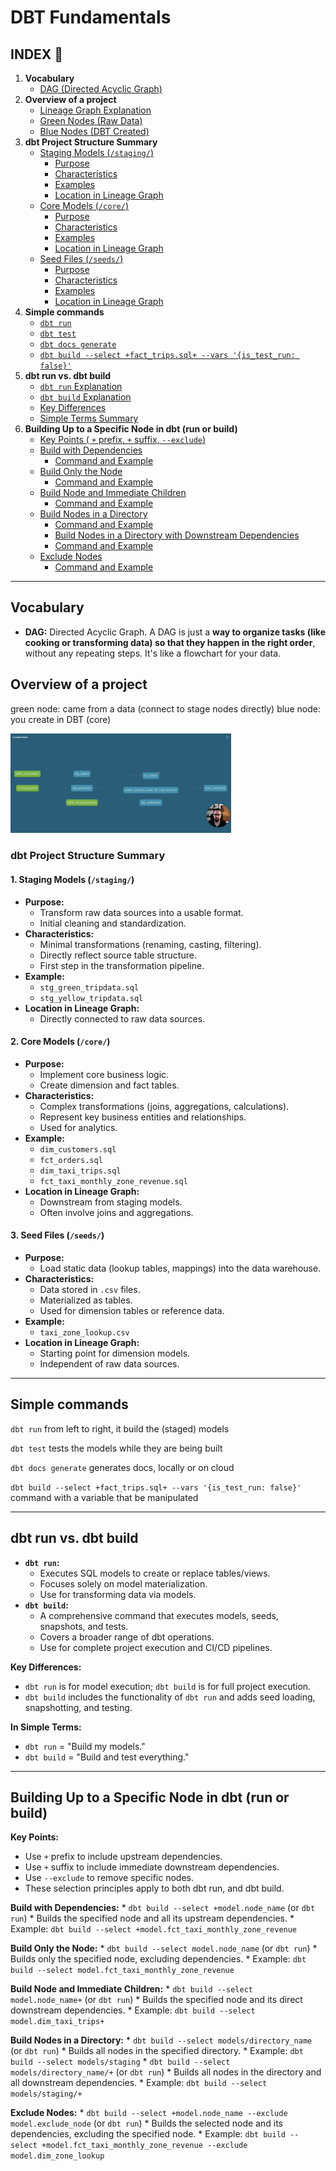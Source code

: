 # DBT Fundamentals


## INDEX 📝

1.  **Vocabulary**
    * [DAG (Directed Acyclic Graph)](#vocabulary)
2.  **Overview of a project**
    * [Lineage Graph Explanation](#overview-of-a-project)
    * [Green Nodes (Raw Data)](#overview-of-a-project)
    * [Blue Nodes (DBT Created)](#overview-of-a-project)
3.  **dbt Project Structure Summary**
    * [Staging Models (`/staging/`)](#1-staging-models-staging)
        * [Purpose](#1-staging-models-staging)
        * [Characteristics](#1-staging-models-staging)
        * [Examples](#1-staging-models-staging)
        * [Location in Lineage Graph](#1-staging-models-staging)
    * [Core Models (`/core/`)](#2-core-models-core)
        * [Purpose](#2-core-models-core)
        * [Characteristics](#2-core-models-core)
        * [Examples](#2-core-models-core)
        * [Location in Lineage Graph](#2-core-models-core)
    * [Seed Files (`/seeds/`)](#3-seed-files-seeds)
        * [Purpose](#3-seed-files-seeds)
        * [Characteristics](#3-seed-files-seeds)
        * [Examples](#3-seed-files-seeds)
        * [Location in Lineage Graph](#3-seed-files-seeds)
4.  **Simple commands**
    * [`dbt run`](#simple-commands)
    * [`dbt test`](#simple-commands)
    * [`dbt docs generate`](#simple-commands)
    * [`dbt build --select +fact_trips.sql+ --vars '{is_test_run: false}'`](#simple-commands)
5.  **dbt run vs. dbt build**
    * [`dbt run` Explanation](#dbt-run-vs-dbt-build)
    * [`dbt build` Explanation](#dbt-run-vs-dbt-build)
    * [Key Differences](#dbt-run-vs-dbt-build)
    * [Simple Terms Summary](#dbt-run-vs-dbt-build)
6.  **Building Up to a Specific Node in dbt (run or build)**
    * [Key Points ( `+` prefix, `+` suffix, `--exclude`)](#building-up-to-a-specific-node-in-dbt-run-or-build)
    * [Build with Dependencies](#building-up-to-a-specific-node-in-dbt-run-or-build)
        * [Command and Example](#building-up-to-a-specific-node-in-dbt-run-or-build)
    * [Build Only the Node](#building-up-to-a-specific-node-in-dbt-run-or-build)
        * [Command and Example](#building-up-to-a-specific-node-in-dbt-run-or-build)
    * [Build Node and Immediate Children](#building-up-to-a-specific-node-in-dbt-run-or-build)
        * [Command and Example](#building-up-to-a-specific-node-in-dbt-run-or-build)
    * [Build Nodes in a Directory](#building-up-to-a-specific-node-in-dbt-run-or-build)
        * [Command and Example](#building-up-to-a-specific-node-in-dbt-run-or-build)
        * [Build Nodes in a Directory with Downstream Dependencies](#building-up-to-a-specific-node-in-dbt-run-or-build)
        * [Command and Example](#building-up-to-a-specific-node-in-dbt-run-or-build)
    * [Exclude Nodes](#building-up-to-a-specific-node-in-dbt-run-or-build)
        * [Command and Example](#building-up-to-a-specific-node-in-dbt-run-or-build)

-----


## Vocabulary

- **DAG:** Directed Acyclic Graph. A DAG is just a **way to organize tasks (like cooking or transforming data) so that they happen in the right order**, without any repeating steps. It's like a flowchart for your data.

## Overview of a project

green node: came from a data  (connect to stage nodes directly)
blue node: you create in DBT (core)

<img src="../images/dbd-lineage-graph.png" width="70%">

### dbt Project Structure Summary

#### 1. Staging Models (`/staging/`)

* **Purpose:**
    * Transform raw data sources into a usable format.
    * Initial cleaning and standardization.
* **Characteristics:**
    * Minimal transformations (renaming, casting, filtering).
    * Directly reflect source table structure.
    * First step in the transformation pipeline.
* **Example:**
    * `stg_green_tripdata.sql`
    * `stg_yellow_tripdata.sql`
* **Location in Lineage Graph:**
    * Directly connected to raw data sources.

#### 2. Core Models (`/core/`)

* **Purpose:**
    * Implement core business logic.
    * Create dimension and fact tables.
* **Characteristics:**
    * Complex transformations (joins, aggregations, calculations).
    * Represent key business entities and relationships.
    * Used for analytics.
* **Example:**
    * `dim_customers.sql`
    * `fct_orders.sql`
    * `dim_taxi_trips.sql`
    * `fct_taxi_monthly_zone_revenue.sql`
* **Location in Lineage Graph:**
    * Downstream from staging models.
    * Often involve joins and aggregations.

#### 3. Seed Files (`/seeds/`)

* **Purpose:**
    * Load static data (lookup tables, mappings) into the data warehouse.
* **Characteristics:**
    * Data stored in `.csv` files.
    * Materialized as tables.
    * Used for dimension tables or reference data.
* **Example:**
    * `taxi_zone_lookup.csv`
* **Location in Lineage Graph:**
    * Starting point for dimension models.
    * Independent of raw data sources.

-----

## Simple commands

`dbt run` from left to right, it build the (staged) models

`dbt test` tests the models while they are being built

`dbt docs generate` generates docs, locally or on cloud

`dbt build --select +fact_trips.sql+ --vars '{is_test_run: false}'` command with a variable that be manipulated

----


## dbt run vs. dbt build

* **`dbt run`:**
    * Executes SQL models to create or replace tables/views.
    * Focuses solely on model materialization.
    * Use for transforming data via models.
* **`dbt build`:**
    * A comprehensive command that executes models, seeds, snapshots, and tests.
    * Covers a broader range of dbt operations.
    * Use for complete project execution and CI/CD pipelines.

**Key Differences:**

* `dbt run` is for model execution; `dbt build` is for full project execution.
* `dbt build` includes the functionality of `dbt run` and adds seed loading, snapshotting, and testing.

**In Simple Terms:**

* `dbt run` = "Build my models."
* `dbt build` = "Build and test everything."

---

## Building Up to a Specific Node in dbt (run or build)

**Key Points:**

* Use `+` prefix to include upstream dependencies.
* Use `+` suffix to include immediate downstream dependencies.
* Use `--exclude` to remove specific nodes.
* These selection principles apply to both dbt run, and dbt build.

**Build with Dependencies:**
    * `dbt build --select +model.node_name` (or `dbt run`)
    * Builds the specified node and all its upstream dependencies.
    * Example: `dbt build --select +model.fct_taxi_monthly_zone_revenue`

**Build Only the Node:**
    * `dbt build --select model.node_name` (or `dbt run`)
    * Builds only the specified node, excluding dependencies.
    * Example: `dbt build --select model.fct_taxi_monthly_zone_revenue`

**Build Node and Immediate Children:**
    * `dbt build --select model.node_name+` (or `dbt run`)
    * Builds the specified node and its direct downstream dependencies.
    * Example: `dbt build --select model.dim_taxi_trips+`

**Build Nodes in a Directory:**
    * `dbt build --select models/directory_name` (or `dbt run`)
    * Builds all nodes in the specified directory.
    * Example: `dbt build --select models/staging`
    * `dbt build --select models/directory_name/+` (or `dbt run`)
    * Builds all nodes in the directory and all downstream dependencies.
    * Example: `dbt build --select models/staging/+`


**Exclude Nodes:**
    * `dbt build --select +model.node_name --exclude model.exclude_node` (or `dbt run`)
    * Builds the selected node and its dependencies, excluding the specified node.
    * Example: `dbt build --select +model.fct_taxi_monthly_zone_revenue --exclude model.dim_zone_lookup`


